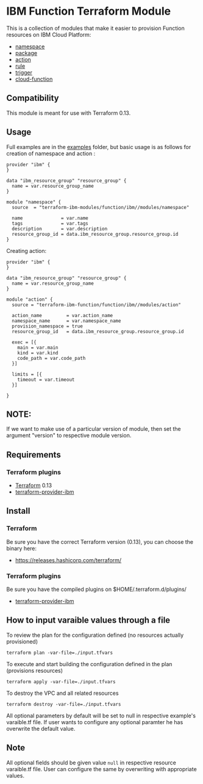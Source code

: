 # IBM Function Terraform Module

This is a collection of modules that make it easier to provision Function resources on IBM Cloud Platform:
* [namespace](modules/namespace)
* [package](modules/package)
* [action](modules/action)
* [rule](modules/rule)
* [trigger](modules/trigger)
* [cloud-function](modules/cloud-function)

## Compatibility 

This module is meant for use with Terraform 0.13. 

## Usage

Full examples are in the [examples](./examples/) folder, but basic usage is as follows for creation of namespace and action :

```hcl
provider "ibm" {
}

data "ibm_resource_group" "resource_group" {
  name = var.resource_group_name
}

module "namespace" {
  source  = "terraform-ibm-modules/function/ibm//modules/namespace"

  name              = var.name
  tags              = var.tags
  description       = var.description
  resource_group_id = data.ibm_resource_group.resource_group.id
}

```

Creating action:

```hcl
provider "ibm" {
}

data "ibm_resource_group" "resource_group" {
  name = var.resource_group_name
}

module "action" {
  source = "terraform-ibm-function/function/ibm//modules/action"

  action_name         = var.action_name
  namespace_name      = var.namespace_name
  provision_namespace = true
  resource_group_id   = data.ibm_resource_group.resource_group.id
  
  exec = [{
    main = var.main
    kind = var.kind
    code_path = var.code_path
  }]

  limits = [{
    timeout = var.timeout
  }]

}
```
## NOTE: 

If we want to make use of a particular version of module, then set the argument "version" to respective module version.

## Requirements

### Terraform plugins

- [Terraform](https://www.terraform.io/downloads.html) 0.13
- [terraform-provider-ibm](https://github.com/IBM-Cloud/terraform-provider-ibm) 

## Install

### Terraform

Be sure you have the correct Terraform version (0.13), you can choose the binary here:
- https://releases.hashicorp.com/terraform/

### Terraform plugins

Be sure you have the compiled plugins on $HOME/.terraform.d/plugins/

- [terraform-provider-ibm](https://github.com/IBM-Cloud/terraform-provider-ibm) 

## How to input varaible values through a file

To review the plan for the configuration defined (no resources actually provisioned)

`terraform plan -var-file=./input.tfvars`

To execute and start building the configuration defined in the plan (provisions resources)

`terraform apply -var-file=./input.tfvars`

To destroy the VPC and all related resources

`terraform destroy -var-file=./input.tfvars`

All optional parameters by default will be set to null in respective example's varaible.tf file. If user wants to configure any optional paramter he has overwrite the default value.

## Note

All optional fields should be given value `null` in respective resource varaible.tf file. User can configure the same by overwriting with appropriate values.